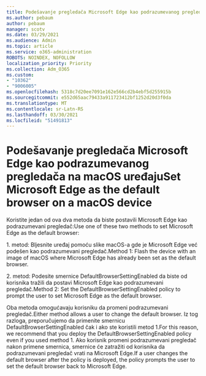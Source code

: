 ```yaml
---
title: Podešavanje pregledača Microsoft Edge kao podrazumevanog pregledača na macOS uređaju
ms.author: pebaum
author: pebaum
manager: scotv
ms.date: 03/29/2021
ms.audience: Admin
ms.topic: article
ms.service: o365-administration
ROBOTS: NOINDEX, NOFOLLOW
localization_priority: Priority
ms.collection: Adm_O365
ms.custom:
- "10362"
- "9006005"
ms.openlocfilehash: 5318c7d20ee7091e162e566cd2b4ebf5d255915b
ms.sourcegitcommit: e552d65aac79433a911723412bf1252d20d3f0da
ms.translationtype: MT
ms.contentlocale: sr-Latn-RS
ms.lasthandoff: 03/30/2021
ms.locfileid: "51491813"
---
```

# <a name="set-microsoft-edge-as-the-default-browser-on-a-macos-device"></a><span data-ttu-id="6853b-102">Podešavanje pregledača Microsoft Edge kao podrazumevanog pregledača na macOS uređaju</span><span class="sxs-lookup"><span data-stu-id="6853b-102">Set Microsoft Edge as the default browser on a macOS device</span></span>

<span data-ttu-id="6853b-103">Koristite jedan od ova dva metoda da biste postavili Microsoft Edge kao podrazumevani pregledač:</span><span class="sxs-lookup"><span data-stu-id="6853b-103">Use one of these two methods to set Microsoft Edge as the default browser:</span></span>

<span data-ttu-id="6853b-104">1. metod: Bljesnite uređaj pomoću slike macOS-a gde je Microsoft Edge već podešen kao podrazumevani pregledač.</span><span class="sxs-lookup"><span data-stu-id="6853b-104">Method 1: Flash the device with an image of macOS where Microsoft Edge has already been set as the default browser.</span></span>

<span data-ttu-id="6853b-105">2. metod: Podesite smernice DefaultBrowserSettingEnabled da biste od korisnika tražili da postavi Microsoft Edge kao podrazumevani pregledač.</span><span class="sxs-lookup"><span data-stu-id="6853b-105">Method 2: Set the DefaultBrowserSettingEnabled policy to prompt the user to set Microsoft Edge as the default browser.</span></span>

<span data-ttu-id="6853b-106">Oba metoda omogućavaju korisniku da promeni podrazumevani pregledač.</span><span class="sxs-lookup"><span data-stu-id="6853b-106">Either method allows a user to change the default browser.</span></span> <span data-ttu-id="6853b-107">Iz tog razloga, preporučujemo da primenite smernicu DefaultBrowserSettingEnabled čak i ako ste koristili metod 1.</span><span class="sxs-lookup"><span data-stu-id="6853b-107">For this reason, we recommend that you deploy the DefaultBrowserSettingEnabled policy even if you used method 1.</span></span> <span data-ttu-id="6853b-108">Ako korisnik promeni podrazumevani pregledač nakon primene smernica, smernice će zatražiti od korisnika da podrazumevani pregledač vrati na Microsoft Edge.</span><span class="sxs-lookup"><span data-stu-id="6853b-108">If a user changes the default browser after the policy is deployed, the policy prompts the user to set the default browser back to Microsoft Edge.</span></span>
